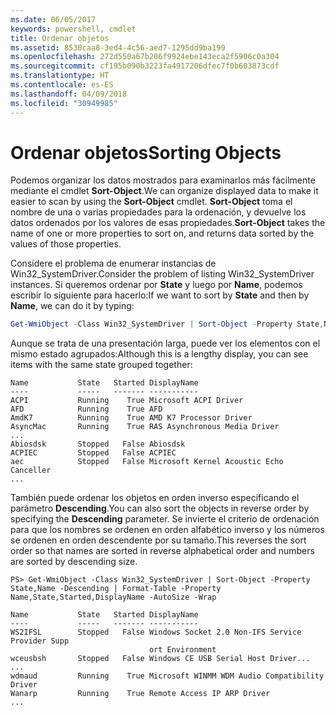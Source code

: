```yaml
---
ms.date: 06/05/2017
keywords: powershell, cmdlet
title: Ordenar objetos
ms.assetid: 8530caa8-3ed4-4c56-aed7-1295dd9ba199
ms.openlocfilehash: 272d550a67b206f9924ebe143eca2f5906c0a304
ms.sourcegitcommit: cf195b090b3223fa4917206dfec7f0b603873cdf
ms.translationtype: HT
ms.contentlocale: es-ES
ms.lasthandoff: 04/09/2018
ms.locfileid: "30949985"
---
```

# <a name="sorting-objects"></a><span data-ttu-id="648b1-103">Ordenar objetos</span><span class="sxs-lookup"><span data-stu-id="648b1-103">Sorting Objects</span></span>

<span data-ttu-id="648b1-104">Podemos organizar los datos mostrados para examinarlos más fácilmente mediante el cmdlet **Sort-Object**.</span><span class="sxs-lookup"><span data-stu-id="648b1-104">We can organize displayed data to make it easier to scan by using the **Sort-Object** cmdlet.</span></span> <span data-ttu-id="648b1-105">**Sort-Object** toma el nombre de una o varias propiedades para la ordenación, y devuelve los datos ordenados por los valores de esas propiedades.</span><span class="sxs-lookup"><span data-stu-id="648b1-105">**Sort-Object** takes the name of one or more properties to sort on, and returns data sorted by the values of those properties.</span></span>

<span data-ttu-id="648b1-106">Considere el problema de enumerar instancias de Win32_SystemDriver.</span><span class="sxs-lookup"><span data-stu-id="648b1-106">Consider the problem of listing Win32_SystemDriver instances.</span></span> <span data-ttu-id="648b1-107">Si queremos ordenar por **State** y luego por **Name**, podemos escribir lo siguiente para hacerlo:</span><span class="sxs-lookup"><span data-stu-id="648b1-107">If we want to sort by **State** and then by **Name**, we can do it by typing:</span></span>

```powershell
Get-WmiObject -Class Win32_SystemDriver | Sort-Object -Property State,Name | Format-Table -Property Name,State,Started,DisplayName -AutoSize -Wrap
```

<span data-ttu-id="648b1-108">Aunque se trata de una presentación larga, puede ver los elementos con el mismo estado agrupados:</span><span class="sxs-lookup"><span data-stu-id="648b1-108">Although this is a lengthy display, you can see items with the same state grouped together:</span></span>

```output
Name           State   Started DisplayName
----           -----   ------- -----------
ACPI           Running    True Microsoft ACPI Driver
AFD            Running    True AFD
AmdK7          Running    True AMD K7 Processor Driver
AsyncMac       Running    True RAS Asynchronous Media Driver
...
Abiosdsk       Stopped   False Abiosdsk
ACPIEC         Stopped   False ACPIEC
aec            Stopped   False Microsoft Kernel Acoustic Echo Canceller
...
```

<span data-ttu-id="648b1-109">También puede ordenar los objetos en orden inverso especificando el parámetro **Descending**.</span><span class="sxs-lookup"><span data-stu-id="648b1-109">You can also sort the objects in reverse order by specifying the **Descending** parameter.</span></span> <span data-ttu-id="648b1-110">Se invierte el criterio de ordenación para que los nombres se ordenen en orden alfabético inverso y los números se ordenen en orden descendente por su tamaño.</span><span class="sxs-lookup"><span data-stu-id="648b1-110">This reverses the sort order so that names are sorted in reverse alphabetical order and numbers are sorted by descending size.</span></span>

```
PS> Get-WmiObject -Class Win32_SystemDriver | Sort-Object -Property State,Name -Descending | Format-Table -Property Name,State,Started,DisplayName -AutoSize -Wrap

Name           State   Started DisplayName
----           -----   ------- -----------
WS2IFSL        Stopped   False Windows Socket 2.0 Non-IFS Service Provider Supp
                               ort Environment
wceusbsh       Stopped   False Windows CE USB Serial Host Driver...
...
wdmaud         Running    True Microsoft WINMM WDM Audio Compatibility Driver
Wanarp         Running    True Remote Access IP ARP Driver
...
```